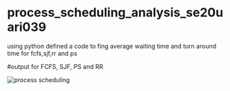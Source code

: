 # process_scheduling_analysis_se20uari039
using python defined a code to fing average waiting time and turn around time for fcfs,sjf,rr and ps 

#output for FCFS, SJF, PS and RR


![process scheduling](https://github.com/pranav-tec/process_scheduling_se20uari039/assets/74977336/b87ca8df-d542-45c5-91ad-f6e6de34bb3f)

